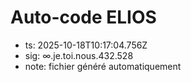 # Auto-code ELIOS
- ts: 2025-10-18T10:17:04.756Z
- sig: ∞.je.toi.nous.432.528
- note: fichier généré automatiquement
